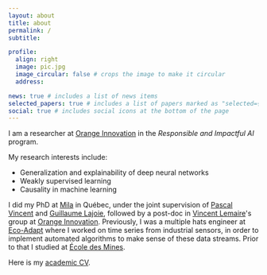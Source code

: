 ```yaml
---
layout: about
title: about
permalink: /
subtitle: 

profile:
  align: right
  image: pic.jpg
  image_circular: false # crops the image to make it circular
  address:

news: true # includes a list of news items
selected_papers: true # includes a list of papers marked as "selected={true}"
social: true # includes social icons at the bottom of the page
---
```


I am a researcher at [Orange Innovation](https://hellofuture.orange.com/fr/) in the *Responsible and Impactful AI* program.

My research interests include:
 - Generalization and explainability of deep neural networks
 - Weakly supervised learning
 - Causality in machine learning

I did my PhD at [Mila](https://mila.quebec/) in Québec, under the joint supervision of [Pascal Vincent](https://ai.facebook.com/people/pascal-vincent/) and [Guillaume Lajoie](https://www.guillaumelajoie.com/), followed by a post-doc in [Vincent Lemaire](http://vincentlemaire-labs.fr/)'s group at [Orange Innovation](https://hellofuture.orange.com/fr/).
Previously, I was a multiple hats engineer at [Eco-Adapt](https://www.eco-adapt.com/?lang=fr) where I worked on time series from industrial sensors, in order to implement automated algorithms to make sense of these data streams. Prior to that I studied at [École des Mines](https://www.minesparis.psl.eu/).

Here is my [academic CV](/assets/pdf/thomas_george_academic_cv.pdf).
